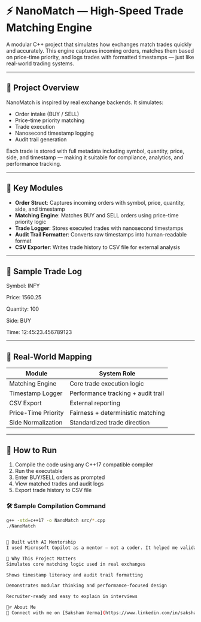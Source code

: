 # ⚡ NanoMatch — High-Speed Trade Matching Engine

A modular C++ project that simulates how exchanges match trades quickly and accurately. This engine captures incoming orders, matches them based on price-time priority, and logs trades with formatted timestamps — just like real-world trading systems.

---

## 📌 Project Overview

NanoMatch is inspired by real exchange backends. It simulates:

- Order intake (BUY / SELL)
- Price-time priority matching
- Trade execution
- Nanosecond timestamp logging
- Audit trail generation

Each trade is stored with full metadata including symbol, quantity, price, side, and timestamp — making it suitable for compliance, analytics, and performance tracking.

---

## 🧩 Key Modules

- **Order Struct**: Captures incoming orders with symbol, price, quantity, side, and timestamp  
- **Matching Engine**: Matches BUY and SELL orders using price-time priority logic  
- **Trade Logger**: Stores executed trades with nanosecond timestamps  
- **Audit Trail Formatter**: Converts raw timestamps into human-readable format  
- **CSV Exporter**: Writes trade history to CSV file for external analysis

---

## 🧪 Sample Trade Log

Symbol: INFY 

Price: 1560.25 

Quantity: 100 

Side: BUY 

Time: 12:45:23.456789123


---

## 🧠 Real-World Mapping

| Module | System Role |
|--------|--------------|
| Matching Engine | Core trade execution logic |
| Timestamp Logger | Performance tracking + audit trail |
| CSV Export | External reporting |
| Price-Time Priority | Fairness + deterministic matching |
| Side Normalization | Standardized trade direction |

---

## 🚀 How to Run

1. Compile the code using any C++17 compatible compiler  
2. Run the executable  
3. Enter BUY/SELL orders as prompted  
4. View matched trades and audit logs  
5. Export trade history to CSV file

### 🛠 Sample Compilation Command

```bash
g++ -std=c++17 -o NanoMatch src/*.cpp
./NanoMatch


🤖 Built with AI Mentorship
I used Microsoft Copilot as a mentor — not a coder. It helped me validate matching logic, format timestamps, and structure modules clearly. I never followed anything blindly. Every suggestion was reviewed, modified, and tested. The final code is fully mine and mapped to real-world trading infrastructure.

🧠 Why This Project Matters
Simulates core matching logic used in real exchanges

Shows timestamp literacy and audit trail formatting

Demonstrates modular thinking and performance-focused design

Recruiter-ready and easy to explain in interviews

🙋‍♂️ About Me
📇 Connect with me on [Saksham Verma](https://www.linkedin.com/in/saksham-verma-302271285/)  
